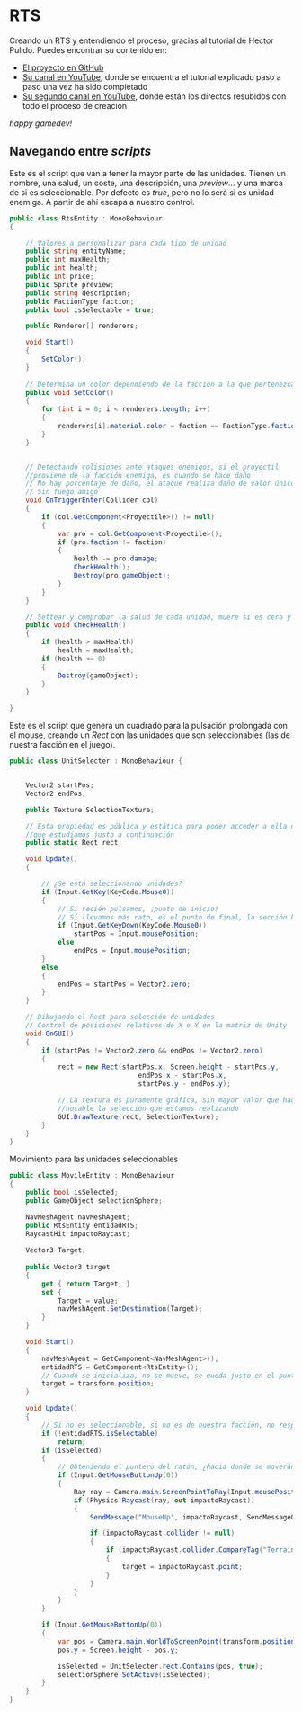 # RTS

Creando un RTS y entendiendo el proceso, gracias al tutorial de Hector Pulido. Puedes encontrar su contenido en:

* [El proyecto en GitHub](https://github.com/HectorPulido/Simple-RTS-Made-With-Unity/blob/c78419d8cf6916fd53b11cc995295fa50f25fc37/RTS-STREAM/Assets/Scripts/Core/MovileEntity.cs)
* [Su canal en YouTube](https://www.youtube.com/watch?v=0Te858o_Rqo), donde se encuentra el tutorial explicado paso a paso una vez ha sido completado
* [Su segundo canal en YouTube](https://www.youtube.com/user/Pnichoable/videos), donde están los directos resubidos con todo el proceso de creación

_happy gamedev!_

## Navegando entre _scripts_

Este es el script que van a tener la mayor parte de las unidades. Tienen un nombre, una salud, un coste, una descripción, una _preview_... y una marca de si es seleccionable. Por defecto es _true_, pero no lo será si es unidad enemiga. A partir de ahí escapa a nuestro control.

```cs
public class RtsEntity : MonoBehaviour
{

	// Valores a personalizar para cada tipo de unidad
    public string entityName;
    public int maxHealth;
    public int health;
    public int price;
    public Sprite preview;
    public string description;
    public FactionType faction;
    public bool isSelectable = true;

    public Renderer[] renderers;    

    void Start()
    {
        SetColor();
    }
    
    // Determina un color dependiendo de la facción a la que pertenezca:
    public void SetColor()
    {
        for (int i = 0; i < renderers.Length; i++)
        {
            renderers[i].material.color = faction == FactionType.faction_1 ? Color.blue : Color.green;
        }
    }


    // Detectando colisiones ante ataques enemigos, si el proyectil 
    //proviene de la facción enemiga, es cuando se hace daño
    // No hay porcentaje de daño, el ataque realiza daño de valor único
    // Sin fuego amigo
    void OnTriggerEnter(Collider col)
    {
        if (col.GetComponent<Proyectile>() != null)
        {
            var pro = col.GetComponent<Proyectile>();
            if (pro.faction != faction)
            {
                health -= pro.damage;
                CheckHealth();
                Destroy(pro.gameObject);
            }
        }
    }

    // Settear y comprobar la salud de cada unidad, muere si es cero y nunca puede tener más de su máximo valor
    public void CheckHealth()
    {
        if (health > maxHealth)
            health = maxHealth;
        if (health <= 0)
        {
            Destroy(gameObject);
        }
    }

}
```

Este es el script que genera un cuadrado para la pulsación prolongada con el mouse, creando un _Rect_ con las unidades que son seleccionables (las de nuestra facción en el juego).

```cs
public class UnitSelecter : MonoBehaviour {


    Vector2 startPos;
    Vector2 endPos;

    public Texture SelectionTexture;

    // Esta propiedad es pública y estática para poder acceder a ella desde la Clase MovileEntity,
    //que estudiamos justo a continuación
    public static Rect rect;

    void Update()
    {

    	// ¿Se está seleccionando unidades?
        if (Input.GetKey(KeyCode.Mouse0))
        {
        	// Si recién pulsamos, ¡punto de inicio!
        	// Si llevamos más rato, es el punto de final, la sección hacia la que queremos ampliar en drag
            if (Input.GetKeyDown(KeyCode.Mouse0))
                startPos = Input.mousePosition;
            else
                endPos = Input.mousePosition;
        }
        else
        {
            endPos = startPos = Vector2.zero;
        }
    }

    // Dibujando el Rect para selección de unidades
    // Control de posiciones relativas de X e Y en la matriz de Unity
    void OnGUI()
    {
        if (startPos != Vector2.zero && endPos != Vector2.zero)
        {
            rect = new Rect(startPos.x, Screen.height - startPos.y,
                                endPos.x - startPos.x,
                                startPos.y - endPos.y);

            // La textura es puramente gráfica, sin mayor valor que hacer 
            //notable la selección que estamos realizando
            GUI.DrawTexture(rect, SelectionTexture);
        }
    }
}
```

Movimiento para las unidades seleccionables

```cs
public class MovileEntity : MonoBehaviour
{
    public bool isSelected;
    public GameObject selectionSphere;

    NavMeshAgent navMeshAgent;
    public RtsEntity entidadRTS;
    RaycastHit impactoRaycast;
    
    Vector3 Target;
    
    public Vector3 target
    {
        get { return Target; }
        set {
            Target = value;
            navMeshAgent.SetDestination(Target);
        }
    }

    void Start()
    {
        navMeshAgent = GetComponent<NavMeshAgent>();
        entidadRTS = GetComponent<RtsEntity>();
        // Cuando se inicializa, no se mueve, se queda justo en el punto donde está
        target = transform.position;
    }

    void Update()
    {
        // Si no es seleccionable, si no es de nuestra facción, no responde
        if (!entidadRTS.isSelectable)
            return;
        if (isSelected)
        {
            // Obteniendo el puntero del ratón, ¿hacia donde se moverán?
            if (Input.GetMouseButtonUp(0))
            {
                Ray ray = Camera.main.ScreenPointToRay(Input.mousePosition);
                if (Physics.Raycast(ray, out impactoRaycast))
                {
                    SendMessage("MouseUp", impactoRaycast, SendMessageOptions.DontRequireReceiver);

                    if (impactoRaycast.collider != null)
                    {
                        if (impactoRaycast.collider.CompareTag("Terrain"))
                        {
                            target = impactoRaycast.point;
                        }
                    }                
                }
            }
        }

        if (Input.GetMouseButtonUp(0))
        {
            var pos = Camera.main.WorldToScreenPoint(transform.position);
            pos.y = Screen.height - pos.y;

            isSelected = UnitSelecter.rect.Contains(pos, true);
            selectionSphere.SetActive(isSelected);
        }
    }
}
```

